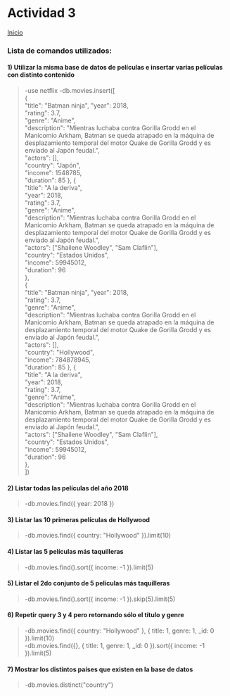 # Actividad 3

[Inicio](README.md)

### Lista de comandos utilizados:

#### 1) Utilizar la misma base de datos de películas e insertar varias películas con distinto contenido
>  -use netflix
   -db.movies.insert([  
   {  
   "title": "Batman ninja",
   "year": 2018,  
   "rating": 3.7,  
   "genre": "Anime",  
   "description": "Mientras luchaba contra Gorilla Grodd en el Manicomio Arkham, Batman se queda atrapado en la máquina de desplazamiento temporal del motor Quake de Gorilla Grodd y es enviado al Japón feudal.",  
   "actors": [],  
   "country": "Japón",  
   "income": 1548785,  
   "duration": 85 
   }, 
   {  
   "title": "A la deriva",  
   "year": 2018,  
   "rating": 3.7,  
   "genre": "Anime",  
   "description": "Mientras luchaba contra Gorilla Grodd en el Manicomio Arkham, Batman se queda atrapado en la máquina de desplazamiento temporal del motor Quake de Gorilla Grodd y es enviado al Japón feudal.",  
   "actors": ["Shailene Woodley", "Sam Claflin"],  
   "country": "Estados Unidos",  
   "income": 59945012,  
   "duration": 96  
   },  
   {  
   "title": "Batman ninja",
   "year": 2018,  
   "rating": 3.7,  
   "genre": "Anime",  
   "description": "Mientras luchaba contra Gorilla Grodd en el Manicomio Arkham, Batman se queda atrapado en la máquina de desplazamiento temporal del motor Quake de Gorilla Grodd y es enviado al Japón feudal.",  
   "actors": [],  
   "country": "Hollywood",  
   "income": 784878945,  
   "duration": 85 
   }, 
   {  
   "title": "A la deriva",  
   "year": 2018,  
   "rating": 3.7,  
   "genre": "Anime",  
   "description": "Mientras luchaba contra Gorilla Grodd en el Manicomio Arkham, Batman se queda atrapado en la máquina de desplazamiento temporal del motor Quake de Gorilla Grodd y es enviado al Japón feudal.",  
   "actors": ["Shailene Woodley", "Sam Claflin"],  
   "country": "Estados Unidos",  
   "income": 59945012,  
   "duration": 96  
   },  
   ])
   
#### 2) Listar todas las películas del año 2018
>  -db.movies.find({ year: 2018 })

#### 3) Listar las 10 primeras películas de Hollywood
>  -db.movies.find({ country: "Hollywood" }).limit(10)

#### 4) Listar las 5 películas más taquilleras
>  -db.movies.find().sort({ income: -1 }).limit(5)


#### 5) Listar el 2do conjunto de 5 películas más taquilleras
>  -db.movies.find().sort({ income: -1 }).skip(5).limit(5)

#### 6) Repetir query 3 y 4 pero retornando sólo el título y genre
>  -db.movies.find({ country: "Hollywood" }, { title: 1, genre: 1, _id: 0 }).limit(10)  
   -db.movies.find({}, { title: 1, genre: 1, _id: 0 }).sort({ income: -1 }).limit(5)
   
#### 7) Mostrar los distintos países que existen en la base de datos
>  -db.movies.distinct("country")
